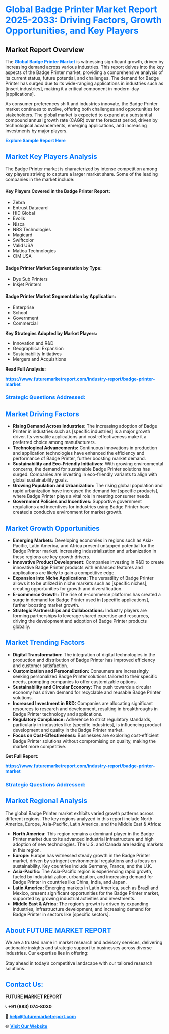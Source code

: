 <h1 style="color: #007BFF;">Global Badge Printer Market Report 2025-2033: Driving Factors, Growth Opportunities, and Key Players</h1>

<section id="overview">
<h2>Market Report Overview</h2>
<p>The <a href="https://www.futuremarketreport.com/industry-report/badge-printer-market" style="color: #007BFF; text-decoration: none;"><strong>Global Badge Printer Market</strong></a> is witnessing significant growth, driven by increasing demand across various industries. This report delves into the key aspects of the Badge Printer market, providing a comprehensive analysis of its current status, future potential, and challenges. The demand for Badge Printer has surged due to its wide-ranging applications in industries such as [insert industries], making it a critical component in modern-day [applications].</p>
<p>As consumer preferences shift and industries innovate, the Badge Printer market continues to evolve, offering both challenges and opportunities for stakeholders. The global market is expected to expand at a substantial compound annual growth rate (CAGR) over the forecast period, driven by technological advancements, emerging applications, and increasing investments by major players.</p>
</section>

<section id="overview">
<p><a href="https://www.futuremarketreport.com/request-sample/reportId=87917" style="color: #007BFF; text-decoration: none;"><strong>Explore Sample Report Here</strong></a></p>
</section>

<section id="key-players">
<h2 style="color: #007BFF;">Market Key Players Analysis</h2>
<p>The Badge Printer market is characterized by intense competition among key players striving to capture a larger market share. Some of the leading companies in the market include:</p>
<h4>Key Players Covered in the Badge Printer Report:</h4>
<ul><li>Zebra</li><li>Entrust Datacard</li><li>HID Global</li><li>Evolis</li><li>Nisca</li><li>NBS Technologies</li><li>Magicard</li><li>Swiftcolor</li><li>Valid USA</li><li>Matica Technologies</li><li>CIM USA</li></ul>
<h4>Badge Printer Market Segmentation by Type:</h4>
<ul><li>Dye Sub Printers</li><li>Inkjet Printers</li></ul>

<h4>Badge Printer Market Segmentation by Application:</h4>
<ul><li>Enterprise</li><li>School</li><li>Government</li><li>Commercial</li></ul>
<p><strong>Key Strategies Adopted by Market Players:</strong></p>
<ul>
<li>Innovation and R&D</li>
<li>Geographical Expansion</li>
<li>Sustainability Initiatives</li>
<li>Mergers and Acquisitions</li>
</ul>
</section>

<section>
<p><strong>Read Full Analysis: </strong></p><a href="https://www.futuremarketreport.com/industry-report/badge-printer-market" style="color: #007BFF; text-decoration: none;"><strong>https://www.futuremarketreport.com/industry-report/badge-printer-market</strong></a>
<h3 style="color: #007BFF;">Strategic Questions Addressed:</h3>
</section>

<section id="driving-factors">
<h2 style="color: #007BFF;">Market Driving Factors</h2>
<ul>
<li><strong>Rising Demand Across Industries:</strong> The increasing adoption of Badge Printer in industries such as [specific industries] is a major growth driver. Its versatile applications and cost-effectiveness make it a preferred choice among manufacturers.</li>
<li><strong>Technological Advancements:</strong> Continuous innovations in production and application technologies have enhanced the efficiency and performance of Badge Printer, further boosting market demand.</li>
<li><strong>Sustainability and Eco-Friendly Initiatives:</strong> With growing environmental concerns, the demand for sustainable Badge Printer solutions has surged. Companies are investing in eco-friendly variants to align with global sustainability goals.</li>
<li><strong>Growing Population and Urbanization:</strong> The rising global population and rapid urbanization have increased the demand for [specific products], where Badge Printer plays a vital role in meeting consumer needs.</li>
<li><strong>Government Policies and Incentives:</strong> Supportive government regulations and incentives for industries using Badge Printer have created a conducive environment for market growth.</li>
</ul>
</section>

<section id="growth-opportunities">
<h2 style="color: #007BFF;">Market Growth Opportunities</h2>
<ul>
<li><strong>Emerging Markets:</strong> Developing economies in regions such as Asia-Pacific, Latin America, and Africa present untapped potential for the Badge Printer market. Increasing industrialization and urbanization in these regions are key growth drivers.</li>
<li><strong>Innovative Product Development:</strong> Companies investing in R&D to create innovative Badge Printer products with enhanced features and applications are likely to gain a competitive edge.</li>
<li><strong>Expansion into Niche Applications:</strong> The versatility of Badge Printer allows it to be utilized in niche markets such as [specific niches], creating opportunities for growth and diversification.</li>
<li><strong>E-commerce Growth:</strong> The rise of e-commerce platforms has created a surge in demand for Badge Printer used in [specific applications], further boosting market growth.</li>
<li><strong>Strategic Partnerships and Collaborations:</strong> Industry players are forming partnerships to leverage shared expertise and resources, driving the development and adoption of Badge Printer products globally.</li>
</ul>
</section>

<section id="trending-factors">
<h2 style="color: #007BFF;">Market Trending Factors</h2>
<ul>
<li><strong>Digital Transformation:</strong> The integration of digital technologies in the production and distribution of Badge Printer has improved efficiency and customer satisfaction.</li>
<li><strong>Customization and Personalization:</strong> Consumers are increasingly seeking personalized Badge Printer solutions tailored to their specific needs, prompting companies to offer customizable options.</li>
<li><strong>Sustainability and Circular Economy:</strong> The push towards a circular economy has driven demand for recyclable and reusable Badge Printer solutions.</li>
<li><strong>Increased Investment in R&D:</strong> Companies are allocating significant resources to research and development, resulting in breakthroughs in Badge Printer technology and applications.</li>
<li><strong>Regulatory Compliance:</strong> Adherence to strict regulatory standards, particularly in industries like [specific industries], is influencing product development and quality in the Badge Printer market.</li>
<li><strong>Focus on Cost-Effectiveness:</strong> Businesses are exploring cost-efficient Badge Printer solutions without compromising on quality, making the market more competitive.</li>
</ul>
</section>

<section>
<p><strong>Get Full Report: </strong></p><a href="https://www.futuremarketreport.com/industry-report/badge-printer-market" style="color: #007BFF; text-decoration: none;"><strong>https://www.futuremarketreport.com/industry-report/badge-printer-market</strong></a>
<h3 style="color: #007BFF;">Strategic Questions Addressed:</h3>
</section>


<section id="regional-analysis">
<h2 style="color: #007BFF;">Market Regional Analysis</h2>
<p>The global Badge Printer market exhibits varied growth patterns across different regions. The key regions analyzed in this report include North America, Europe, Asia-Pacific, Latin America, and the Middle East & Africa:</p>
<ul>
<li><strong>North America:</strong> This region remains a dominant player in the Badge Printer market due to its advanced industrial infrastructure and high adoption of new technologies. The U.S. and Canada are leading markets in this region.</li>
<li><strong>Europe:</strong> Europe has witnessed steady growth in the Badge Printer market, driven by stringent environmental regulations and a focus on sustainability. Key countries include Germany, France, and the U.K.</li>
<li><strong>Asia-Pacific:</strong> The Asia-Pacific region is experiencing rapid growth, fueled by industrialization, urbanization, and increasing demand for Badge Printer in countries like China, India, and Japan.</li>
<li><strong>Latin America:</strong> Emerging markets in Latin America, such as Brazil and Mexico, present significant opportunities for the Badge Printer market, supported by growing industrial activities and investments.</li>
<li><strong>Middle East & Africa:</strong> The region’s growth is driven by expanding industries, infrastructure development, and increasing demand for Badge Printer in sectors like [specific sectors].</li>
</ul>
</section>

<footer>
<h2 style="color: #007BFF;">About FUTURE MARKET REPORT</h2>
<p>We are a trusted name in market research and advisory services, delivering actionable insights and strategic support to businesses across diverse industries. Our expertise lies in offering:</p>

<p>Stay ahead in today’s competitive landscape with our tailored research solutions.</p>

<h2 style="color: #007BFF;">Contact Us:</h2>
<p><strong>FUTURE MARKET REPORT</strong></p>
<p>📞 <strong>+91 (883) 074-8030</strong></p>
<p>📧 <strong><a href="mailto:help@futuremarketreport.com" style="color: #007BFF;">help@futuremarketreport.com</a></strong></p>
<p>🌐 <strong><a href="https://www.futuremarketreport.com/" style="color: #007BFF;">Visit Our Website</a></strong></p>
</footer>